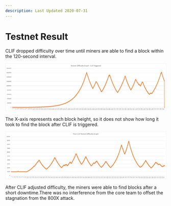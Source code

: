 ```yaml
---
description: Last Updated 2020-07-31
---
```


# Testnet Result

CLIF dropped difficulty over time until miners are able to find a block within the 120-second interval.

![The drop at the far right side of the graph indicates CLIF algorithm.](../../../.gitbook/assets/image%20%282%29.png)

The X-axis represents each block height, so it does not show how long it took to find the block after CLIF is triggered.

![](../../../.gitbook/assets/image%20%284%29.png)

After CLIF adjusted difficulty, the miners were able to find blocks after a short downtime.There was no interference from the core team to offset the stagnation from the 800X attack.


